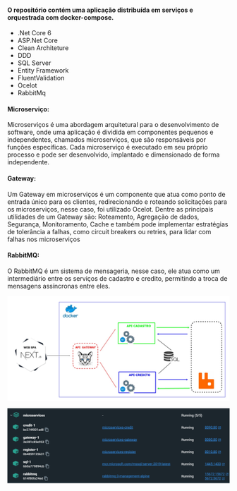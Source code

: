 #### O repositório contém uma aplicação distribuída em serviços e orquestrada com docker-compose.

* .Net Core 6
* ASP.Net Core
* Clean Architeture
* DDD
* SQL Server
* Entity Framework
* FluentValidation
* Ocelot
* RabbitMq

#### Microserviço:
Microserviços é uma abordagem arquitetural para o desenvolvimento de software, onde uma aplicação é dividida em componentes pequenos e independentes, chamados microserviços, que são responsáveis por funções específicas. Cada microserviço é executado em seu próprio processo e pode ser desenvolvido, implantado e dimensionado de forma independente.

#### Gateway: 
Um Gateway em microserviços é um componente que atua como ponto de entrada único para os clientes, redirecionando e roteando solicitações para os microserviços, nesse caso, foi utilizado Ocelot.
Dentre as principais utilidades de um Gateway são: Roteamento, Agregação de dados, Segurança, Monitoramento, Cache e também pode implementar estratégias de tolerância a falhas, como circuit breakers ou retries, para lidar com falhas nos microserviços

#### RabbitMQ: 
O RabbitMQ é um sistema de mensageria, nesse caso, ele atua como um intermediário entre os serviços de cadastro e credito, permitindo a troca de mensagens assíncronas entre eles.

![Screenshot](diagram-credit-microservice.jpg)

![Screenshot](docker-compose-services.png)

